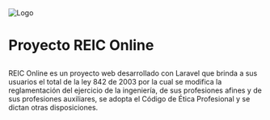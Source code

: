 <link href="/public/assets/css/style.css" rel="stylesheet">
<div class="wrapper">
            <!-- Top Bar Start -->
            <div class="top-bar">
                <div class="container-fluid">
                    <div class="row">
                        <img style="margin-top: 10px; max-width: 100px; max-height: 80px;" src="/public/assets/img/reic3.png" alt="Logo">
                        <div class="col-lg-3">
                            <div class="logo">
                                    <h1> Proyecto REIC Online</h1>
                                </a>
                            </div>
                        </div>
                    </div>
                </div>
            </div>
<h2></h2>
<p> REIC Online es un proyecto web desarrollado con Laravel que brinda a sus usuarios el total de la ley 
    842 de 2003 por la cual se modifica la reglamentación del ejercicio de la ingeniería, de sus profesiones afines y de sus profesiones auxiliares, se adopta el Código de Ética Profesional y se dictan otras disposiciones.
</p>
